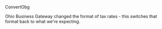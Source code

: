 ConvertObg

Ohio Business Gateway changed the format of tax rates - this switches that format back to what we're expecting.
